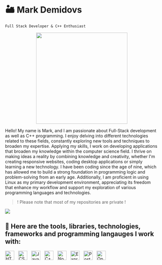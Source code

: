 # 🏜️ Mark Demidovs

`Full Stack Developer & C++ Enthusiast`
<p align="center">
  <img src="6bcf3e674e7c42bc4a882da5885dfa47.gif" width="300px"/>
</p>

Hello! My name is Mark, and I am passionate about Full-Stack development as well as C++ programming. I enjoy delving into different technologies related to these fields, constantly exploring new tools and techniques to broaden my expertise. Applying my skills, I work on developing applications that broaden my knowledge within the computer science field. I thrive on making ideas a reality by combining knowledge and creativity, whether I'm creating responsive websites, coding desktop applications or simply learning a new technology. I have been coding since the age of nine, which has allowed me to build a strong foundation in programming logic and problem-solving from an early age. Additionally, I am proficient in using Linux as my primary development environment, appreciating its freedom that enhance my workflow and support my exploration of various programming languages and technologies.

> ! Please note that most of my repositories are private !

<img src="https://img.shields.io/twitter/url?url=https%3A%2F%2Fx.com%2Fmarkdemidovs">

## :hammer: Here are the tools, libraries, technologies, frameworks and programming langauges I work with:
<img align="left" alt="HTML" width="30px" style="padding-right:10px;" src="https://cdn.jsdelivr.net/gh/devicons/devicon@latest/icons/html5/html5-original.svg" />
<img align="left" alt="CSS" width="30px" style="padding-right:10px;" src="https://cdn.jsdelivr.net/gh/devicons/devicon@latest/icons/css3/css3-original.svg" />
<img align="left" alt="JavaScript" width="30px" style="padding-right:10px;" src="https://cdn.jsdelivr.net/gh/devicons/devicon@latest/icons/javascript/javascript-original.svg" />
<img align="left" alt="C++" width="30px" style="padding-right:10px;" src="https://cdn.jsdelivr.net/gh/devicons/devicon@latest/icons/cplusplus/cplusplus-original.svg" />
<img align="left" alt="Node" width="30px" style="padding-right:10px;" src="https://cdn.jsdelivr.net/gh/devicons/devicon@latest/icons/nodejs/nodejs-original-wordmark.svg" />
<img align="left" alt="Express" width="30px" style="padding-right:10px;" src="https://cdn.jsdelivr.net/gh/devicons/devicon@latest/icons/express/express-original-wordmark.svg" />
<img align="left" alt="PostgreSQL" width="30px" style="padding-right:10px;" src="https://cdn.jsdelivr.net/gh/devicons/devicon@latest/icons/postgresql/postgresql-original.svg" />
<img align="left" alt="OpenGL" width="30px" style="padding-right:10px;" src="https://cdn.jsdelivr.net/gh/devicons/devicon@latest/icons/opengl/opengl-original.svg" />
